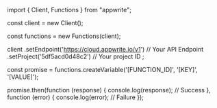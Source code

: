 import { Client, Functions } from "appwrite";

const client = new Client();

const functions = new Functions(client);

client
    .setEndpoint('https://cloud.appwrite.io/v1') // Your API Endpoint
    .setProject('5df5acd0d48c2') // Your project ID
;

const promise = functions.createVariable('[FUNCTION_ID]', '[KEY]', '[VALUE]');

promise.then(function (response) {
    console.log(response); // Success
}, function (error) {
    console.log(error); // Failure
});